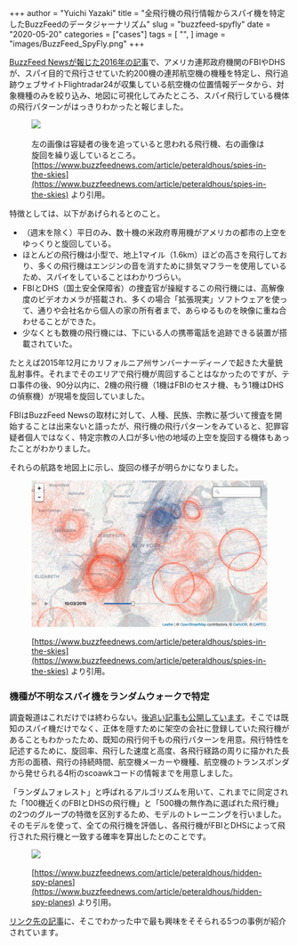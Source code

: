 +++
author = "Yuichi Yazaki"
title = "全飛行機の飛行情報からスパイ機を特定したBuzzFeedのデータジャーナリズム"
slug = "buzzfeed-spyfly"
date = "2020-05-20"
categories = ["cases"]
tags = [
    "",
]
image = "images/BuzzFeed_SpyFly.png"
+++

[BuzzFeed Newsが報じた2016年の記事](https://www.buzzfeednews.com/article/peteraldhous/spies-in-the-skies)で、アメリカ連邦政府機関のFBIやDHSが、スパイ目的で飛行させていた約200機の連邦航空機の機種を特定し、飛行追跡ウェブサイトFlightradar24が収集している航空機の位置情報データから、対象機種のみを絞り込み、地図に可視化してみたところ、スパイ飛行している機体の飛行パターンがはっきりわかったと報じました。

<figure>

![](https://img.buzzfeed.com/buzzfeed-static/static/2016-04/6/10/enhanced/webdr02/longform-original-26260-1459952095-7.jpg?downsize=800:*&output-format=auto&output-quality=auto)

<figcaption>

左の画像は容疑者の後を追っていると思われる飛行機、右の画像は旋回を繰り返しているところ。[https://www.buzzfeednews.com/article/peteraldhous/spies-in-the-skies](https://www.buzzfeednews.com/article/peteraldhous/spies-in-the-skies) より引用。

</figcaption>

</figure>

特徴としては、以下があげられるとのこと。

- （週末を除く）平日のみ、数十機の米政府専用機がアメリカの都市の上空をゆっくりと旋回している。
- ほとんどの飛行機は小型で、地上1マイル（1.6km）ほどの高さを飛行しており、多くの飛行機はエンジンの音を消すために排気マフラーを使用しているため、スパイをしていることはわかりづらい。
- FBIとDHS（国土安全保障省）の捜査官が操縦するこの飛行機には、高解像度のビデオカメラが搭載され、多くの場合「拡張現実」ソフトウェアを使って、通りや会社名から個人の家の所有者まで、あらゆるものを映像に重ね合わせることができた。
- 少なくとも数機の飛行機には、下にいる人の携帯電話を追跡できる装置が搭載されていた。

たとえば2015年12月にカリフォルニア州サンバーナーディーノで起きた大量銃乱射事件。それまでそのエリアで飛行機が周回することはなかったのですが、テロ事件の後、90分以内に、2機の飛行機（1機はFBIのセスナ機、もう1機はDHSの偵察機）が現場を旋回していました。

FBIはBuzzFeed Newsの取材に対して、人種、民族、宗教に基づいて捜査を開始することは出来ないと語ったが、飛行機の飛行パターンをみていると、犯罪容疑者個人ではなく、特定宗教の人口が多い他の地域の上空を旋回する機体もあったことがわかりました。

それらの航路を地図上に示し、旋回の様子が明らかになりました。

<figure>

![](images/BuzzFeed_SpyFly.png)

<figcaption>

[https://www.buzzfeednews.com/article/peteraldhous/spies-in-the-skies](https://www.buzzfeednews.com/article/peteraldhous/spies-in-the-skies) より引用。

</figcaption>

</figure>

### 機種が不明なスパイ機をランダムウォークで特定

調査報道はこれだけでは終わらない。[後追い記事も公開しています](https://www.buzzfeednews.com/article/peteraldhous/hidden-spy-planes)。そこでは既知のスパイ機だけでなく、正体を隠すために架空の会社に登録していた飛行機があることもわかったため、既知の飛行何千もの飛行パターンを用意。飛行特性を記述するために、旋回率、飛行した速度と高度、各飛行経路の周りに描かれた長方形の面積、飛行の持続時間、航空機メーカーや機種、航空機のトランスポンダから発せられる4桁のscoawkコードの情報までを用意しました。

「ランダムフォレスト」と呼ばれるアルゴリズムを用いて、これまでに同定された「100機近くのFBIとDHSの飛行機」と「500機の無作為に選ばれた飛行機」の2つのグループの特徴を区別するため、モデルのトレーニングを行いました。そのモデルを使って、全ての飛行機を評価し、各飛行機がFBIとDHSによって飛行された飛行機と一致する確率を算出したとのことです。

<figure>

![](https://img.buzzfeed.com/buzzfeed-static/static/2017-07/29/11/asset/buzzfeed-prod-fastlane-01/sub-buzz-2347-1501342449-1.png?downsize=800:*&output-format=auto&output-quality=auto)

<figcaption>

[https://www.buzzfeednews.com/article/peteraldhous/hidden-spy-planes](https://www.buzzfeednews.com/article/peteraldhous/hidden-spy-planes) より引用。

</figcaption>

</figure>

[リンク先の記事](https://www.buzzfeednews.com/article/peteraldhous/hidden-spy-planes)に、そこでわかった中で最も興味をそそられる5つの事例が紹介されています。
